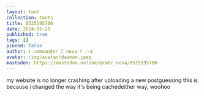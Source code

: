 ```yaml
---
layout: toot
collection: toots
title: 0525195700
date: 2024-05-25
published: true
tags: []
pinned: false
author: ⸸ commander ░ nova ⸸ :~$
avatar: /img/avatar/daemon.jpeg
mastodon: https://mastodon.online/@cmdr_nova/0525195700
---
```


my website is no longer crashing after uploading a new postguessing this is because i changed the way it's being cachedeither way, woohoo

